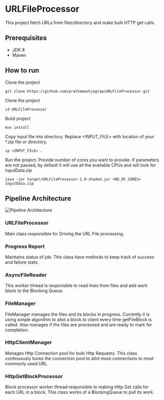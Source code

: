 # URLFileProcessor

This project fetch URLs from files/directory and make bulk HTTP get calls.

## Prerequisites

* JDK 8
* Maven

## How to run

Clone the project
```
git clone https://github.com/prathameshjagtap/URLFileProcessor.git
```

Clone the project
```
cd URLFileProcessor
```

Build project
```
mvn install
```

Copy input file into directory. Replace <INPUT_FILE> with location of your *.zip file or directory.
```
cp <INPUT_FILE> .
```

Run the project. Provide number of cores you want to provide. If parameters are not passed, by default it will use all the available CPUs and will look for inputData.zip 
```
java -jar target/URLFileProcessor-1.0-shaded.jar <NO_OF_CORES> inputData.zip
```

## Pipeline Architecture

![Pipeline Architecture](https://pratham-public-bucket.s3.amazonaws.com/URLFileProcessor.png)

### URLFileProcessor
Main class responsible for Driving the URL File processing.

### Progress Report
Maintains status of job. This class have methods to keep track of success and failure stats.

### AsyncFileReader
This worker thread is responsible to read lines from files and add work block to the Blocking Queue.

### FileManager
FileManager manages the files and its blocks in progress. Currently it is using simple algorithm to allot a block to client every time getFileBlock is called. Also manages if the files are processed and are ready to mark for completion.

### HttpClientManager
Manages Http Connection pool for bulk Http Requests. This class continuously tunes the connection pool to allot more connections to most commonly used URL.

### HttpGetBlockProcessor
Block processor worker thread responsible to making Http Get calls for each URL in a block. This class works of a BlockingQueue to pull its work.
